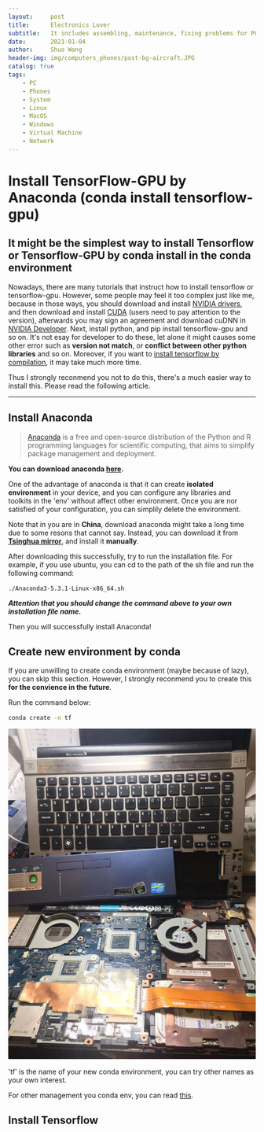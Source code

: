 ```yaml
---
layout:     post
title:      Electronics Lover
subtitle:   It includes assembling, maintenance, fixing problems for PC, iPhone; Rebuild and be familiar with operation system, such as Linux, MacOS and Windows; Build firewall for Internet bar to avoid ip flooding.
date:       2021-01-04
author:     Shuo Wang
header-img: img/computers_phones/post-bg-aircraft.JPG
catalog: true
tags:
    - PC
    - Phones
    - System
    - Linux
    - MacOS
    - Windows
    - Virtual Machine
    - Network
---
```



# Install TensorFlow-GPU by Anaconda (conda install tensorflow-gpu)

It might be the simplest way to install Tensorflow or Tensorflow-GPU by conda install in the conda environment  
--

Nowadays, there are many tutorials that instruct how to install tensorflow or tensorflow-gpu. However, some people may feel it too complex just like me, because in those ways, you should download and install [NVIDIA drivers](https://www.nvidia.com/Download/index.aspx?lang=en-us), and then download and install [CUDA](https://developer.nvidia.com/cuda-downloads) (users need to pay attention to the version), afterwards you may sign an agreement and download cuDNN in [NVIDIA Developer](https://developer.nvidia.com/cudnn). Next, install python, and pip install tensorflow-gpu and so on. It's not esay for developer to do these, let alone it might causes some other error such as **version not match**, or **conflict between other python libraries** and so on. Moreover, if you want to [install tensorflow by compilation](https://www.tensorflow.org/install/gpu), it may take much more time.  

Thus I strongly reconmend you not to do this, there's a much easier way to install this. Please read the following article.

---

## Install Anaconda
>[Anaconda](https://www.anaconda.com/) is a free and open-source distribution of the Python and R programming languages for scientific computing, that aims to simplify package management and deployment.   

**You can download anaconda [here](https://www.anaconda.com/distribution/#download-section).**

One of the advantage of anaconda is that it can create **isolated environment** in your device, and you can configure any libraries and toolkits in the 'env' without affect other environment. Once you are nor satisfied of your configuration, you can simplily delete the environment.

Note that in you are in **China**, download anaconda might take a long time due to some resons that cannot say. Instead, you can download it from [**Tsinghua mirror**](https://mirror.tuna.tsinghua.edu.cn/help/anaconda/), and install it **manually**.  

After downloading this successfully, try to run the installation file.
For example, if you use ubuntu, you can cd to the path of the sh file and run the following command:

```bash
./Anaconda3-5.3.1-Linux-x86_64.sh
```
***Attention that you should change the command above to your own installation file name.***

Then you will successfully install Anaconda!

## Create new environment by conda

If you are unwilling to create conda environment (maybe because of lazy), you can skip this section. However, I strongly reconmend you to create this **for the convience in the future**.  

Run the command below:
```bash
conda create -n tf
```
![picture1](/img/computers_phones/1.jpg)

'tf' is the name of your new conda environment, you can try other names as your own interest.

For other management you conda env, you can read [this](https://conda.io/projects/conda/en/latest/user-guide/tasks/manage-environments.html?highlight=environment).

## Install Tensorflow


